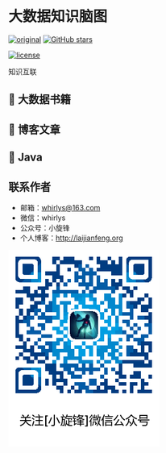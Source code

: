 # 大数据知识脑图

[![original](https://img.shields.io/badge/author-小旋锋-orange.svg)](https://github.com/whirlys/bigdata-mind-map)
[![GitHub stars](https://img.shields.io/github/stars/whirlys/bigdata-mind-map)](https://github.com/whirlys/bigdata-mind-map/stargazers)

[![license](https://img.shields.io/github/license/whirlys/bigdata-mind-map?color=green.svg)]()


知识互联

## :book: 大数据书籍



## :page_with_curl: 博客文章



## :tea: Java



## 联系作者

- 邮箱：whirlys@163.com
- 微信：whirlys
- 公众号：小旋锋
- 个人博客：http://laijianfeng.org

![关注小旋锋微信公众号](images/wechat.png)
